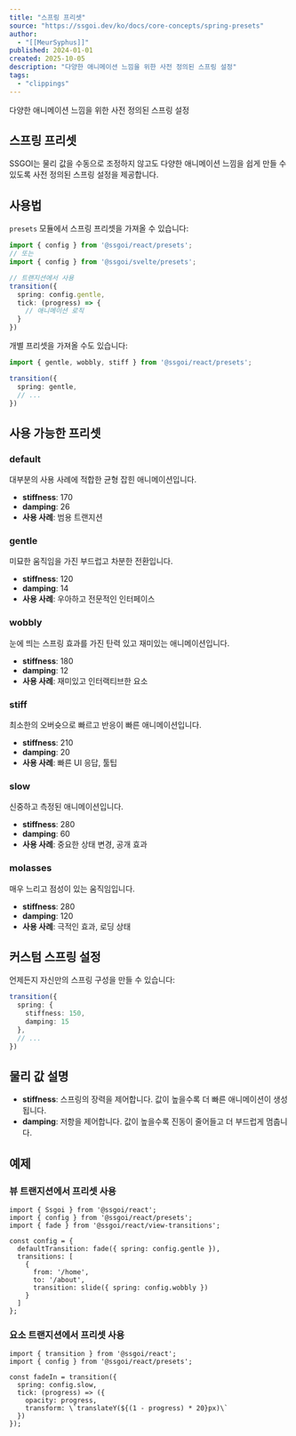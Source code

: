```yaml
---
title: "스프링 프리셋"
source: "https://ssgoi.dev/ko/docs/core-concepts/spring-presets"
author:
  - "[[MeurSyphus]]"
published: 2024-01-01
created: 2025-10-05
description: "다양한 애니메이션 느낌을 위한 사전 정의된 스프링 설정"
tags:
  - "clippings"
---
```

다양한 애니메이션 느낌을 위한 사전 정의된 스프링 설정

## 스프링 프리셋

SSGOI는 물리 값을 수동으로 조정하지 않고도 다양한 애니메이션 느낌을 쉽게 만들 수 있도록 사전 정의된 스프링 설정을 제공합니다.

## 사용법

`presets` 모듈에서 스프링 프리셋을 가져올 수 있습니다:

```typescript
import { config } from '@ssgoi/react/presets';
// 또는
import { config } from '@ssgoi/svelte/presets';

// 트랜지션에서 사용
transition({
  spring: config.gentle,
  tick: (progress) => {
    // 애니메이션 로직
  }
})
```

개별 프리셋을 가져올 수도 있습니다:

```typescript
import { gentle, wobbly, stiff } from '@ssgoi/react/presets';

transition({
  spring: gentle,
  // ...
})
```

## 사용 가능한 프리셋

### default

대부분의 사용 사례에 적합한 균형 잡힌 애니메이션입니다.

- **stiffness**: 170
- **damping**: 26
- **사용 사례**: 범용 트랜지션

### gentle

미묘한 움직임을 가진 부드럽고 차분한 전환입니다.

- **stiffness**: 120
- **damping**: 14
- **사용 사례**: 우아하고 전문적인 인터페이스

### wobbly

눈에 띄는 스프링 효과를 가진 탄력 있고 재미있는 애니메이션입니다.

- **stiffness**: 180
- **damping**: 12
- **사용 사례**: 재미있고 인터랙티브한 요소

### stiff

최소한의 오버슛으로 빠르고 반응이 빠른 애니메이션입니다.

- **stiffness**: 210
- **damping**: 20
- **사용 사례**: 빠른 UI 응답, 툴팁

### slow

신중하고 측정된 애니메이션입니다.

- **stiffness**: 280
- **damping**: 60
- **사용 사례**: 중요한 상태 변경, 공개 효과

### molasses

매우 느리고 점성이 있는 움직임입니다.

- **stiffness**: 280
- **damping**: 120
- **사용 사례**: 극적인 효과, 로딩 상태

## 커스텀 스프링 설정

언제든지 자신만의 스프링 구성을 만들 수 있습니다:

```typescript
transition({
  spring: {
    stiffness: 150,
    damping: 15
  },
  // ...
})
```

## 물리 값 설명

- **stiffness**: 스프링의 장력을 제어합니다. 값이 높을수록 더 빠른 애니메이션이 생성됩니다.
- **damping**: 저항을 제어합니다. 값이 높을수록 진동이 줄어들고 더 부드럽게 멈춥니다.

## 예제

### 뷰 트랜지션에서 프리셋 사용

```tsx
import { Ssgoi } from '@ssgoi/react';
import { config } from '@ssgoi/react/presets';
import { fade } from '@ssgoi/react/view-transitions';

const config = {
  defaultTransition: fade({ spring: config.gentle }),
  transitions: [
    {
      from: '/home',
      to: '/about',
      transition: slide({ spring: config.wobbly })
    }
  ]
};
```

### 요소 트랜지션에서 프리셋 사용

```tsx
import { transition } from '@ssgoi/react';
import { config } from '@ssgoi/react/presets';

const fadeIn = transition({
  spring: config.slow,
  tick: (progress) => ({
    opacity: progress,
    transform: \`translateY(${(1 - progress) * 20}px)\`
  })
});
```